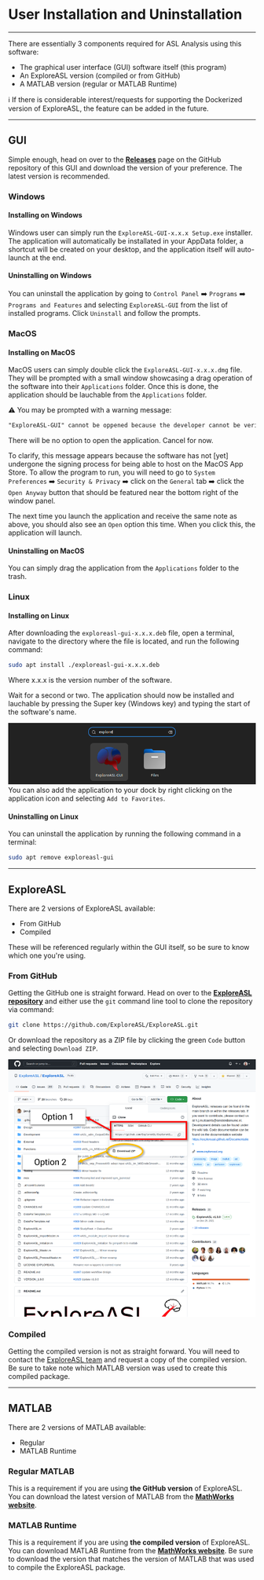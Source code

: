 # User Installation and Uninstallation

---

There are essentially 3 components required for ASL Analysis using this software:

- The graphical user interface (GUI) software itself (this program)
- An ExploreASL version (compiled or from GitHub)
- A MATLAB version (regular or MATLAB Runtime)

:information_source: If there is considerable interest/requests for supporting the Dockerized version of ExploreASL, the feature can be added in the future.

---

## GUI

Simple enough, head on over to the [**Releases**](https://github.com/MauricePasternak/ExploreASL-GUI/releases) page on the GitHub repository of this GUI and download the version of your preference. The latest version is recommended.

### Windows

#### Installing on Windows

Windows user can simply run the `ExploreASL-GUI-x.x.x Setup.exe` installer. The application will automatically be installated in your AppData folder, a shortcut will be created on your desktop, and the application itself will auto-launch at the end.

#### Uninstalling on Windows

You can uninstall the application by going to `Control Panel` :arrow_right: `Programs` :arrow_right: `Programs and Features` and selecting `ExploreASL-GUI` from the list of installed programs. Click `Uninstall` and follow the prompts.

### MacOS

#### Installing on MacOS

MacOS users can simply double click the `ExploreASL-GUI-x.x.x.dmg` file. They will be prompted with a small window showcasing a drag operation of the software into their `Applications` folder. Once this is done, the application should be lauchable from the `Applications` folder.

:warning: You may be prompted with a warning message:

```txt
"ExploreASL-GUI" cannot be oppened because the developer cannot be verified.
```

There will be no option to open the application. Cancel for now.

To clarify, this message appears because the software has not [yet] undergone the signing process for being able to host on the MacOS App Store. To allow the program to run, you will need to go to `System Preferences` :arrow_right: `Security & Privacy` :arrow_right: click on the `General` tab :arrow_right: click the `Open Anyway` button that should be featured near the bottom right of the window panel.

The next time you launch the application and receive the same note as above, you should also see an `Open` option this time. When you click this, the application will launch.

#### Uninstalling on MacOS

You can simply drag the application from the `Applications` folder to the trash.

### Linux

#### Installing on Linux

After downloading the `exploreasl-gui-x.x.x.deb` file, open a terminal, navigate to the directory where the file is located, and run the following command:

```bash
sudo apt install ./exploreasl-gui-x.x.x.deb
```

Where x.x.x is the version number of the software.

Wait for a second or two. The application should now be installed and lauchable by pressing the Super key (Windows key) and typing the start of the software's name. 

![ExploreASL-GUI_SuperKey](../assets/img/Installation/ExploreASLGUI_Install_LinuxSuper.png)
You can also add the application to your dock by right clicking on the application icon and selecting `Add to Favorites`.

#### Uninstalling on Linux

You can uninstall the application by running the following command in a terminal:

```bash
sudo apt remove exploreasl-gui
```

---

## ExploreASL

There are 2 versions of ExploreASL available:

- From GitHub
- Compiled

These will be referenced regularly within the GUI itself, so be sure to know which one you're using.

### From GitHub

Getting the GitHub one is straight forward. Head on over to the [**ExploreASL repository**](https://github.com/ExploreASL/ExploreASL) and either use the `git` command line tool to clone the repository via command:

```bash
git clone https://github.com/ExploreASL/ExploreASL.git
```

Or download the repository as a ZIP file by clicking the green `Code` button and selecting `Download ZIP`.

![ExploreASLGithub_WebPage](../assets/img/Installation/ExploreASLGithub_WebPage.png)

### Compiled

Getting the compiled version is not as straight forward. You will need to contact the <a href="mailto:ExploreASL.LAB@gmail.com" target="_blank">ExploreASL team</a> and request a copy of the compiled version. Be sure to take note which MATLAB version was used to create this compiled package.

---

## MATLAB

There are 2 versions of MATLAB available:

- Regular
- MATLAB Runtime

### Regular MATLAB

This is a requirement if you are using **the GitHub version** of ExploreASL. You can download the latest version of MATLAB from the [**MathWorks website**](https://www.mathworks.com/products/matlab.html).

### MATLAB Runtime

This is a requirement if you are using **the compiled version** of ExploreASL. You can download MATLAB Runtime from the [**MathWorks website**](https://www.mathworks.com/products/compiler/matlab-runtime.html). Be sure to download the version that matches the version of MATLAB that was used to compile the ExploreASL package.
